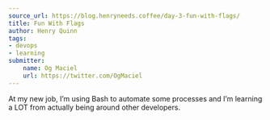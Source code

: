```yaml
---
source_url: https://blog.henryneeds.coffee/day-3-fun-with-flags/
title: Fun With Flags
author: Henry Quinn
tags:
- devops
- learning
submitter:
    name: Og Maciel
    url: https://twitter.com/OgMaciel
---
```


At my new job, I’m using Bash to automate some processes and I’m learning a LOT from actually being around other developers.
